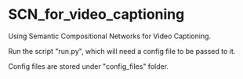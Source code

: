 # SCN_for_video_captioning
Using Semantic Compositional Networks for Video Captioning.

Run the script "run.py", which will need a config file to be passed to it.

Config files are stored under "config_files" folder. 
